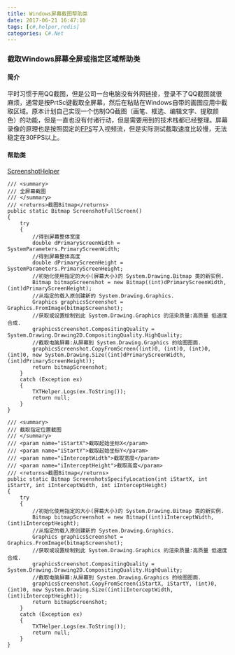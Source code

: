 ```yaml
---
title: Windows屏幕截图帮助类
date: 2017-06-21 16:47:10
tags: [c#,helper,redis]
categories: C#.Net
---
```

### 截取Windows屏幕全屏或指定区域帮助类
<!-- more -->
#### 简介
平时习惯于用QQ截图，但是公司一台电脑没有外网链接，登录不了QQ截图就很麻烦，通常是按PrtSc键截取全屏幕，然后在粘贴在Windows自带的画图应用中截取区域。原本计划自己实现一个仿制QQ截图（画笔、框选、编辑文字、提取颜色）的功能，但是一直也没有付诸行动，但是需要用到的技术栈都已经整理。屏幕录像的原理也是按照固定的[FPS](https://baike.baidu.com/item/%E5%B8%A7%E7%8E%87/1052590)写入视频流，但是实际测试截取速度比较慢，无法稳定在30FPS以上。
#### 帮助类
[ScreenshotHelper](https://github.com/Sadness96/Sadness/blob/master/Code/Helper/Utils.Helper/Screenshot/ScreenshotHelper.cs)
``` CSharp
/// <summary>
/// 全屏幕截图
/// </summary>
/// <returns>截图Bitmap</returns>
public static Bitmap ScreenshotFullScreen()
{
    try
    {
        //得到屏幕整体宽度
        double dPrimaryScreenWidth = SystemParameters.PrimaryScreenWidth;
        //得到屏幕整体高度
        double dPrimaryScreenHeight = SystemParameters.PrimaryScreenHeight;
        //初始化使用指定的大小(屏幕大小)的 System.Drawing.Bitmap 类的新实例.
        Bitmap bitmapScreenshot = new Bitmap((int)dPrimaryScreenWidth, (int)dPrimaryScreenHeight);
        //从指定的载入原创建新的 System.Drawing.Graphics.
        Graphics graphicsScreenshot = Graphics.FromImage(bitmapScreenshot);
        //获取或设置绘制到此 System.Drawing.Graphics 的渲染质量:高质量 低速度合成.
        graphicsScreenshot.CompositingQuality = System.Drawing.Drawing2D.CompositingQuality.HighQuality;
        //截取电脑屏幕:从屏幕到 System.Drawing.Graphics 的绘图图面.
        graphicsScreenshot.CopyFromScreen((int)0, (int)0, (int)0, (int)0, new System.Drawing.Size((int)dPrimaryScreenWidth, (int)dPrimaryScreenHeight));
        return bitmapScreenshot;
    }
    catch (Exception ex)
    {
        TXTHelper.Logs(ex.ToString());
        return null;
    }
}

/// <summary>
/// 截取指定位置截图
/// </summary>
/// <param name="iStartX">截取起始坐标X</param>
/// <param name="iStartY">截取起始坐标Y</param>
/// <param name="iInterceptWidth">截取宽度</param>
/// <param name="iInterceptHeight">截取高度</param>
/// <returns>截图Bitmap</returns>
public static Bitmap ScreenshotsSpecifyLocation(int iStartX, int iStartY, int iInterceptWidth, int iInterceptHeight)
{
    try
    {
        //初始化使用指定的大小(屏幕大小)的 System.Drawing.Bitmap 类的新实例.
        Bitmap bitmapScreenshot = new Bitmap((int)iInterceptWidth, (int)iInterceptHeight);
        //从指定的载入原创建新的 System.Drawing.Graphics.
        Graphics graphicsScreenshot = Graphics.FromImage(bitmapScreenshot);
        //获取或设置绘制到此 System.Drawing.Graphics 的渲染质量:高质量 低速度合成.
        graphicsScreenshot.CompositingQuality = System.Drawing.Drawing2D.CompositingQuality.HighQuality;
        //截取电脑屏幕:从屏幕到 System.Drawing.Graphics 的绘图图面.
        graphicsScreenshot.CopyFromScreen(iStartX, iStartY, (int)0, (int)0, new System.Drawing.Size((int)iInterceptWidth, (int)iInterceptHeight));
        return bitmapScreenshot;
    }
    catch (Exception ex)
    {
        TXTHelper.Logs(ex.ToString());
        return null;
    }
}
```
